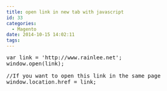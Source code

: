 ```yaml
---
title: open link in new tab with javascript
id: 33
categories:
  - Magento
date: 2014-10-15 14:02:11
tags:
---
```


 
<pre class="lang:js decode:true " >var link = 'http://www.rainlee.net';
window.open(link);

//If you want to open this link in the same page
window.location.href = link;</pre> 
